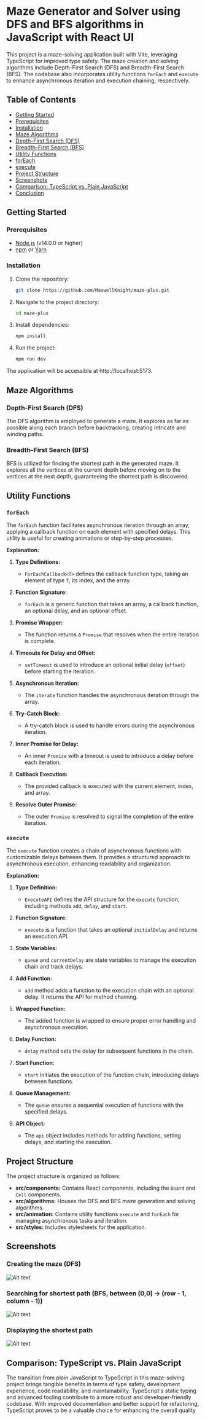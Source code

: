 # Maze Generator and Solver using DFS and BFS algorithms in JavaScript with React UI

This project is a maze-solving application built with Vite, leveraging TypeScript for improved type safety. The maze creation and solving algorithms include Depth-First Search (DFS) and Breadth-First Search (BFS). The codebase also incorporates utility functions `forEach` and `execute` to enhance asynchronous iteration and execution chaining, respectively.

## Table of Contents

- [Getting Started](#getting-started)
- [Prerequisites](#prerequisites)
- [Installation](#installation)
- [Maze Algorithms](#maze-algorithms)
- [Depth-First Search (DFS)](#depth-first-search-dfs)
- [Breadth-First Search (BFS)](#breadth-first-search-bfs)
- [Utility Functions](#utility-functions)
- [forEach](#foreach)
- [execute](#execute)
- [Project Structure](#project-structure)
- [Screenshots](#screenshots)
- [Comparison: TypeScript vs. Plain JavaScript](#comparison-typescript-vs-plain-javascript)
- [Conclusion](#conclusion)

## Getting Started

### Prerequisites

- [Node.js](https://nodejs.org/) (v14.0.0 or higher)
- [npm](https://www.npmjs.com/) or [Yarn](https://yarnpkg.com/)

### Installation

1. Clone the repository:

   ```bash
   git clone https://github.com/MaxwellKnight/maze-plus.git

   ```

2. Navigate to the project directory:

   ```bash
   cd maze-plus

   ```

3. Install dependencies:

   ```bash
   npm install

   ```

4. Run the project:

   ```bash
   npm run dev

   ```

The application will be accessible at http://localhost:5173.

## Maze Algorithms

### Depth-First Search (DFS)

The DFS algorithm is employed to generate a maze. It explores as far as possible along each branch before backtracking, creating intricate and winding paths.

### Breadth-First Search (BFS)

BFS is utilized for finding the shortest path in the generated maze. It explores all the vertices at the current depth before moving on to the vertices at the next depth, guaranteeing the shortest path is discovered.

## Utility Functions

### `forEach`

The `forEach` function facilitates asynchronous iteration through an array, applying a callback function on each element with specified delays. This utility is useful for creating animations or step-by-step processes.

**Explanation:**

1.  **Type Definitions:**

    - `ForEachCallback<T>` defines the callback function type, taking an element of type `T`, its index, and the array.

2.  **Function Signature:**

    - `forEach` is a generic function that takes an array, a callback function, an optional delay, and an optional offset.

3.  **Promise Wrapper:**

    - The function returns a `Promise` that resolves when the entire iteration is complete.

4.  **Timeouts for Delay and Offset:**

    - `setTimeout` is used to introduce an optional initial delay (`offset`) before starting the iteration.

5.  **Asynchronous Iteration:**

    - The `iterate` function handles the asynchronous iteration through the array.

6.  **Try-Catch Block:**

    - A try-catch block is used to handle errors during the asynchronous iteration.

7.  **Inner Promise for Delay:**

    - An inner `Promise` with a timeout is used to introduce a delay before each iteration.

8.  **Callback Execution:**

    - The provided callback is executed with the current element, index, and array.

9.  **Resolve Outer Promise:**

    - The outer `Promise` is resolved to signal the completion of the entire iteration.

### `execute`

The `execute` function creates a chain of asynchronous functions with customizable delays between them. It provides a structured approach to asynchronous execution, enhancing readability and organization.

**Explanation:**

1.  **Type Definition:**

    - `ExecuteAPI` defines the API structure for the `execute` function, including methods `add`, `delay`, and `start`.

2.  **Function Signature:**

    - `execute` is a function that takes an optional `initialDelay` and returns an execution API.

3.  **State Variables:**

    - `queue` and `currentDelay` are state variables to manage the execution chain and track delays.

4.  **Add Function:**

    - `add` method adds a function to the execution chain with an optional delay. It returns the API for method chaining.

5.  **Wrapped Function:**

    - The added function is wrapped to ensure proper error handling and asynchronous execution.

6.  **Delay Function:**

    - `delay` method sets the delay for subsequent functions in the chain.

7.  **Start Function:**

    - `start` initiates the execution of the function chain, introducing delays between functions.

8.  **Queue Management:**

    - The `queue` ensures a sequential execution of functions with the specified delays.

9.  **API Object:**

    - The `api` object includes methods for adding functions, setting delays, and starting the execution.

## Project Structure

The project structure is organized as follows:

- **src/components:** Contains React components, including the `Board` and `Cell` components.
- **src/algorithms:** Houses the DFS and BFS maze generation and solving algorithms.
- **src/animation:** Contains utility functions `execute` and `forEach` for managing asynchronous tasks and iteration.
- **src/styles:** Includes stylesheets for the application.

## Screenshots

### Creating the maze (DFS)

![Alt text](/creating-maze.png?raw=true "Screenshot of the process of creating the maze")

### Searching for shortest path (BFS, between (0,0) -> (row - 1, column - 1))

![Alt text](/searching.png?raw=true "Screenshot of the BFS algorithm at work finding the shortest path")

### Displaying the shortest path

![Alt text](/shortest-path.png?raw=true "Screenshot of the shortest path in the maze")

## Comparison: TypeScript vs. Plain JavaScript

The transition from plain JavaScript to TypeScript in this maze-solving project brings tangible benefits in terms of type safety, development experience, code readability, and maintainability. TypeScript's static typing and advanced tooling contribute to a more robust and developer-friendly codebase. With improved documentation and better support for refactoring, TypeScript proves to be a valuable choice for enhancing the overall quality
